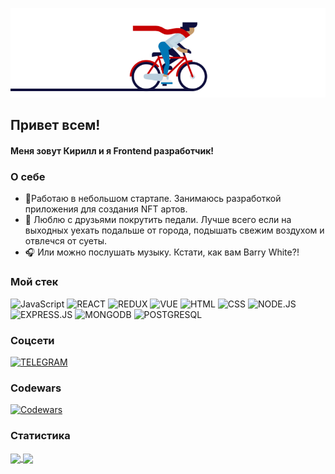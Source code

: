 ![Header](./velo.gif "Header")

## Привет всем!

#### Меня зовут Кирилл и я Frontend разработчик!

### О себе

- 🔨Работаю в небольшом стартапе. Занимаюсь разработкой приложения для создания NFT артов.
- 🚴 Люблю с друзьями покрутить педали. Лучше всего если на выходных уехать подальше от города, подышать свежим воздухом и отвлечся от суеты.
- 🎧 Или можно послушать музыку. Кстати, как вам Barry White?!

### Мой стек

![JavaScript](https://img.shields.io/badge/JavaScript-172F45?style=for-the-badge&logo=JavaScript)
![REACT](https://img.shields.io/badge/React-172F45?style=for-the-badge&logo=react)
![REDUX](https://img.shields.io/badge/Redux-172F45?style=for-the-badge&logo=redux)
![VUE](https://img.shields.io/badge/Vue3-172F45?style=for-the-badge&logo=vuedotjs)
![HTML](https://img.shields.io/badge/HTML-172F45?style=for-the-badge&logo=html5)
![CSS](https://img.shields.io/badge/CSS-172F45?style=for-the-badge&logo=css3)
![NODE.JS](https://img.shields.io/badge/Node.js-172F45?style=for-the-badge&logo=node.js)
![EXPRESS.JS](https://img.shields.io/badge/Express-172F45?style=for-the-badge&logo=express)
![MONGODB](https://img.shields.io/badge/MongoDB-172F45?style=for-the-badge&logo=mongodb)
![POSTGRESQL](https://img.shields.io/badge/POSTGRESQL-172F45?style=for-the-badge&logo=postgresql)

### Соцсети

[![TELEGRAM](https://img.shields.io/badge/telegram-172F45?style=for-the-badge&logo=telegram&logoColor=white)](https://t.me/kirillzhakin)

### Codewars

[![Codewars](https://www.codewars.com/users/kirillzhakin/badges/micro)](https://www.codewars.com/users/kirillzhakin)

### Статистика

<a  href="https://github.com/anuraghazra/github-readme-stats">
  <img align="center" height="120"  src="https://github-readme-stats.vercel.app/api?username=kirillzhakin&show_icons=true&theme=prussian&hide=contribs" />
</a>      
<a  href="https://github.com/anuraghazra/convoychat">
  <img align="center" height="120"  src="https://github-readme-stats.vercel.app/api/top-langs/?username=kirillzhakin&layout=compact&theme=prussian" />
</a>
